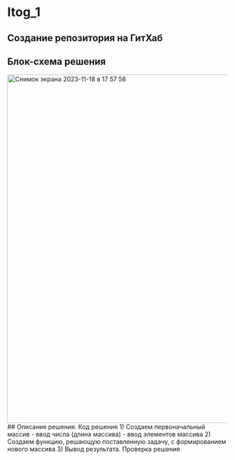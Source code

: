# Itog_1
## Создание репозитория на ГитХаб
## Блок-схема решения
<img width="799" alt="Снимок экрана 2023-11-18 в 17 57 58" src="https://github.com/Darteus/Itog_1/assets/138676156/cd952f11-e605-4264-b748-fc6c2fe9664f">
## Описание решения. Код решения
1) Создаем первоначальный массив 
- ввод числа (длина массива)
- ввод элементов массива
2) Создаем функцию, решающую поставленную задачу, с формированием нового массива
3) Вывод результата. Проверка решения
